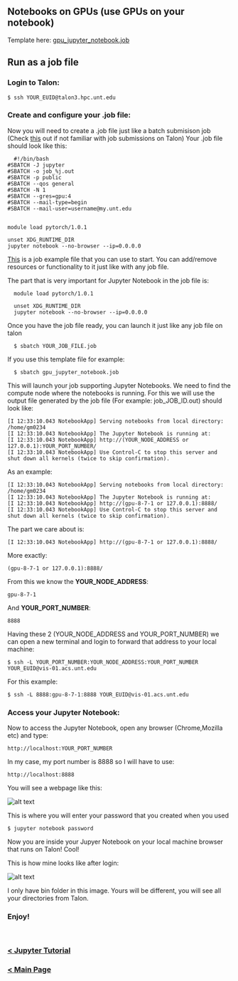 ## Notebooks on GPUs (use GPUs on your notebook) 

Template here: [gpu_jupyter_notebook.job](https://github.com/gmihaila/unt_hpc/blob/master/jupyter_notebook/gpu_jupyter_notebook.job)
      
 ## Run as a job file 

  ### Login to Talon:

```
$ ssh YOUR_EUID@talon3.hpc.unt.edu
```

### Create and configure your .job file:

Now you will need to create a .job file just like a batch submisison job (Check [this](https://github.com/gmihaila/unt_hpc/tree/master/job_batch) out if not familiar with job submissions on Talon)
Your .job file should look like this:

```
  #!/bin/bash
#SBATCH -J jupyter
#SBATCH -o job_%j.out
#SBATCH -p public
#SBATCH --qos general
#SBATCH -N 1
#SBATCH --gres=gpu:4
#SBATCH --mail-type=begin
#SBATCH --mail-user=username@my.unt.edu


module load pytorch/1.0.1

unset XDG_RUNTIME_DIR
jupyter notebook --no-browser --ip=0.0.0.0

```


[This](https://github.com/gmihaila/unt_hpc/blob/master/jupyter_notebook/jupyter_notebook.job) is a job example file that you can use to start. You can add/remove resources or functionality to it just like with any job file.

The part that is very important for Jupyter Notebook in the job file is:


```
  module load pytorch/1.0.1

  unset XDG_RUNTIME_DIR
  jupyter notebook --no-browser --ip=0.0.0.0
```

Once you have the job file ready, you can launch it just like any job file on talon


```
  $ sbatch YOUR_JOB_FILE.job
```

If you use this template file for example:

```
  $ sbatch gpu_jupyter_notebook.job
```


This will launch your job supporting Jupyter Notebooks. We need to find the compute node where the notebooks is running. For this we will use the output file generated by the job file (For example: job_JOB_ID.out) should look like:



```
[I 12:33:10.043 NotebookApp] Serving notebooks from local directory: /home/gm0234
[I 12:33:10.043 NotebookApp] The Jupyter Notebook is running at:
[I 12:33:10.043 NotebookApp] http://(YOUR_NODE_ADDRESS or 127.0.0.1):YOUR_PORT_NUMBER/
[I 12:33:10.043 NotebookApp] Use Control-C to stop this server and shut down all kernels (twice to skip confirmation).

```

As an example:

```
[I 12:33:10.043 NotebookApp] Serving notebooks from local directory: /home/gm0234
[I 12:33:10.043 NotebookApp] The Jupyter Notebook is running at:
[I 12:33:10.043 NotebookApp] http://(gpu-8-7-1 or 127.0.0.1):8888/
[I 12:33:10.043 NotebookApp] Use Control-C to stop this server and shut down all kernels (twice to skip confirmation).

```


The part we care about is:

```
[I 12:33:10.043 NotebookApp] http://(gpu-8-7-1 or 127.0.0.1):8888/

```

More exactly:

```
(gpu-8-7-1 or 127.0.0.1):8888/

```

From this we know the **YOUR_NODE_ADDRESS**: 

```
gpu-8-7-1

```
And **YOUR_PORT_NUMBER**:

```
8888

```

Having these 2 (YOUR_NODE_ADDRESS and YOUR_PORT_NUMBER) we can open a new terminal and login to forward that address to your local machine:

```
$ ssh -L YOUR_PORT_NUMBER:YOUR_NODE_ADDRESS:YOUR_PORT_NUMBER YOUR_EUID@vis-01.acs.unt.edu

```

For this example:

```
$ ssh -L 8888:gpu-8-7-1:8888 YOUR_EUID@vis-01.acs.unt.edu

```

### Access your Jupyter Notebook:

   Now to access the Jupyter Notebook, open any browser (Chrome,Mozilla etc) and type:

   ```
   http://localhost:YOUR_PORT_NUMBER
   ```

   In my case, my port number is 8888 so I will have to use:

   ```
   http://localhost:8888
   ```
   You will see a webpage like this:

   ![alt text](https://raw.githubusercontent.com/gmihaila/unt_hpc/master/misc/screenshot_loginwindow_jupyter.png)

   This is where you will enter your password that you created when you used

   ```
   $ jupyter notebook password
   ```

   Now you are inside your Jupyer Notebook on your local machine browser that runs on Talon! Cool!

   This is how mine looks like after login:

   ![alt text](https://raw.githubusercontent.com/gmihaila/unt_hpc/master/misc/screenshot_logged_jupyter.png)

   I only have bin folder in this image. Yours will be different, you will see all your directories from Talon.


### Enjoy!

</br>

### [< Jupyter Tutorial](https://github.com/gmihaila/unt_hpc/tree/master/jupyter_notebook)

### [< Main Page](https://github.com/gmihaila/unt_hpc)
